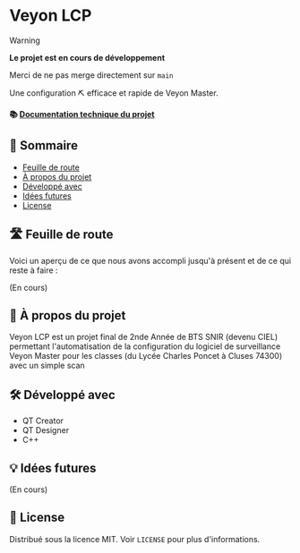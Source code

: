 # Veyon LCP

> [!WARNING]  
> **Le projet est en cours de développement**
> 
> Merci de ne pas merge directement sur `main`

Une configuration ⛏️ efficace et rapide de Veyon Master.

**📚 [Documentation technique du projet](https://drive.google.com/drive/folders/1M9Qs1zy2KlHt6LpU120kMAQBTDZNz7pm)**


## 🚀 Sommaire

- [Feuille de route](#-feuille-de-route)
- [À propos du projet](#-à-propos-du-projet)
- [Développé avec](#-développé-avec)
- [Idées futures](#-idées-futures)
- [License](#-license)


## 🛣️ Feuille de route

Voici un aperçu de ce que nous avons accompli jusqu'à présent et de ce qui reste à faire :

(En cours)


## 📖 À propos du projet

Veyon LCP est un projet final de 2nde Année de BTS SNIR (devenu CIEL) permettant l'automatisation de la configuration du logiciel de surveillance Veyon Master pour les classes (du Lycée Charles Poncet à Cluses 74300) avec un simple scan


## 🛠 Développé avec

- QT Creator
- QT Designer
- C++

## 💡 Idées futures

(En cours)


## 📄 License

Distribué sous la licence MIT. Voir `LICENSE` pour plus d'informations.

